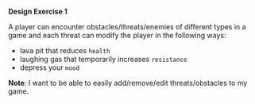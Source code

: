 **Design Exercise 1**

A player can encounter obstacles/threats/enemies of different types in a game and each threat can modify the player in the following ways:
- lava pit that reduces `health`
- laughing gas that temporarily increases `resistance`
- depress your `mood`

**Note**: I want to be able to easily add/remove/edit threats/obstacles to my game.